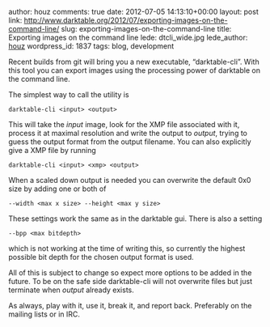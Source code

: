 author: houz
comments: true
date: 2012-07-05 14:13:10+00:00
layout: post
link: http://www.darktable.org/2012/07/exporting-images-on-the-command-line/
slug: exporting-images-on-the-command-line
title: Exporting images on the command line
lede: dtcli_wide.jpg
lede_author: <a href="https://houz.org/">houz</a>
wordpress_id: 1837
tags: blog, development

Recent builds from git will bring you a new executable, “darktable-cli”. With this tool you can export images using the processing power of darktable on the command line.

The simplest way to call the utility is


    darktable-cli <input> <output>


This will take the _input_ image, look for the XMP file associated with it, process it at maximal resolution and write the output to _output_, trying to guess the output format from the output filename. You can also explicitly give a XMP file by running


    darktable-cli <input> <xmp> <output>


When a scaled down output is needed you can overwrite the default 0x0 size by adding one or both of


    --width <max x size> --height <max y size>


These settings work the same as in the darktable gui. There is also a setting


    --bpp <max bitdepth>


which is not working at the time of writing this, so currently the highest possible bit depth for the chosen output format is used.

All of this is subject to change so expect more options to be added in the future. To be on the safe side darktable-cli will not overwrite files but just terminate when _output_ already exists.

As always, play with it, use it, break it, and report back. Preferably on the mailing lists or in IRC.
